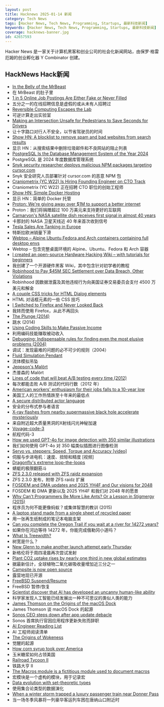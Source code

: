 ```yaml
---
layout: post
title: Hacknews 2025-01-14 新闻
category: Tech News
tags: [Hacker News, Tech News, Programming, Startups, 最新科技新闻]
keywords: [Hacker News, Tech News, Programming, Startups, 最新科技新闻]
coverage: hacknews-banner.jpg
id: 42657593
---
```


Hacker News 是一家关于计算机黑客和创业公司的社会化新闻网站，由保罗·格雷厄姆的创业孵化器 Y Combinator 创建。

## HackNews Hack新闻

- [In the Belly of the MrBeast](https://kevinmunger.substack.com/p/in-the-belly-of-the-mrbeast)
- 在 MrBeast 的肚子里
- [1 in 5 Online Job Postings Are Either Fake or Never Filled](https://gizmodo.com/1-in-5-online-job-postings-are-either-fake-or-never-filled-study-finds-2000549706)
- 五分之一的在线招聘信息是虚假的或从未有人招聘过
- [Reversible Computing Escapes the Lab](https://spectrum.ieee.org/reversible-computing)
- 可逆计算走出实验室
- [Making an Intersection Unsafe for Pedestrians to Save Seconds for Drivers](https://collegetowns.substack.com/p/making-an-intersection-unsafe-for)
- 让十字路口对行人不安全，以节省驾驶员的时间
- [Show HN: A blocklist to remove spam and bad websites from search results](https://github.com/popcar2/BadWebsiteBlocklist)
- 显示 HN：从搜索结果中删除垃圾邮件和不良网站的阻止列表
- [PostgreSQL Is the Database Management System of the Year 2024](https://db-engines.com/en/blog_post/109)
- PostgreSQL 是 2024 年度数据库管理系统
- [Snyk security researcher deploys malicious NPM packages targeting cursor.com](https://sourcecodered.com/snyk-malicious-npm-package/)
- Snyk 安全研究人员部署针对 cursor.com 的恶意 NPM 包
- [Craniometrix (YC W22) Is Hiring Founding Engineer on CTO Track](https://www.ycombinator.com/companies/craniometrix/jobs/5Ucqf0Q-founding-full-stack-engineer-cto-track)
- Craniometrix (YC W22) 正在招聘 CTO 职位的创始工程师
- [Show HN: Simple Docker Hosting](https://sliplane.io)
- 显示 HN：简单的 Docker 托管
- [Proton: We're giving away over $1M to support a better internet](https://proton.me/blog/2024-lifetime-fundraiser-results)
- Proton：我们将捐赠超过 100 万美元来支持更好的互联网
- [Carnarvon's NASA satellite dish receives first signal in almost 40 years](https://www.abc.net.au/news/2024-12-03/carnarvon-nasa-dish-receives-signal-repairs/104672866)
- 卡那封的 NASA 卫星天线近 40 年来首次收到信号
- [Tesla Sales Are Tanking in Europe](https://insideevs.com/news/745119/tesla-sales-europe-2024/)
- 特斯拉欧洲销量下滑
- [Webtop – Alpine,Ubuntu,Fedora,and Arch containers containing full desktop envs](https://docs.linuxserver.io/images/docker-webtop/)
- Webtop – 包含完整桌面环境的 Alpine、Ubuntu、Fedora 和 Arch 容器
- [I created an open-source Hardware Hacking Wiki – with tutorials for beginners](https://www.hardbreak.wiki)
- 我创建了一个开源硬件黑客 Wiki，其中包含针对初学者的教程
- [Robinhood to Pay $45M SEC Settlement over Data Breach, Other Violations](https://www.wsj.com/finance/robinhood-to-pay-45-million-sec-settlement-over-data-breach-other-violations-50b837dc)
- Robinhood 因数据泄露及其他违规行为向美国证券交易委员会支付 4500 万美元和解金
- [A couple CSS tricks for HTML Dialog elements](https://cassidoo.co/post/css-for-dialogs/)
- HTML 对话框元素的一些 CSS 技巧
- [I Switched to Firefox and Never Looked Back](https://www.howtogeek.com/why-i-switched-to-firefox-and-never-looked-back/)
- 我转而使用 Firefox，从此不再回头
- [The Plunge (2014)](https://grantland.com/features/the-plunge-shavarsh-karapetyan-heroic-rescue-armenia-trolleybus-ussr-history-finswimming/)
- 跳水 (2014)
- [Using Coding Skills to Make Passive Income](https://www.coryzue.com/writing/solopreneur/)
- 利用编码技能赚取被动收入
- [Debugging: Indispensable rules for finding even the most elusive problems (2004)](https://dwheeler.com/essays/debugging-agans.html)
- 调试：发现最难的问题的必不可少的规则（2004）
- [Fluid Simulation Pendant](https://mitxela.com/projects/fluid-pendant)
- 流体模拟吊坠
- [Jeppson's Malört](https://en.wikipedia.org/wiki/Jeppson%27s_Mal%C3%B6rt)
- 杰普森的 Malört
- [Lines of code that will beat A/B testing every time (2012)](https://stevehanov.ca/blog/index.php?id=132)
- 每次都能击败 A/B 测试的代码行数（2012 年）
- [American workers' enthusiasm for their jobs falls to a 10-year low](https://www.axios.com/2025/01/14/workers-job-satisfaction-gallup)
- 美国工人的工作热情跌至十年来的最低点
- [A secure distributed actor language](https://mistysystem.com/)
- 安全的分布式参与者语言
- [X-ray flashes from nearby supermassive black hole accelerate mysteriously](https://news.mit.edu/2025/x-ray-flashes-nearby-supermassive-black-hole-accelerate-mysteriously-0113)
- 来自附近超大质量黑洞的X射线闪光神秘加速
- [Voyage-code-3](https://blog.voyageai.com/2024/12/04/voyage-code-3/)
- 航程代码-3
- [How we used GPT-4o for image detection with 350 similar illustrations](https://olup-blog.pages.dev/stories/image-detection-cars)
- 我们如何使用 GPT-4o 对 350 幅类似插图进行图像检测
- [Servo vs. steppers: Speed, Torque and Accuracy [video]](https://www.youtube.com/watch?v=H-nO1F-AO9I)
- 伺服与步进电机：速度、扭矩和精度 [视频]
- [Dragonfly's extreme loop-the-loops](https://www.science.org/content/article/absolutely-insane-dragonfly-s-extreme-loop-loops-are-unparalleled-nature)
- 蜻蜓的极限翻筋斗
- [ZFS 2.3.0 released with ZFS raidz expansion](https://github.com/openzfs/zfs/releases/tag/zfs-2.3.0)
- ZFS 2.3.0 发布，附带 ZFS raidz 扩展
- [FOSDEM and DMA updates and 2025 YH4F and Our visions for 2048](https://fsfe.org/news/nl/nl-202501.en.html)
- FOSDEM 和 DMA 更新以及 2025 YH4F 和我们对 2048 年的愿景
- [Why Can't Programmers Be More Like Ants? Or a Lesson in Stigmergy (2015)](https://blog.ubiquity.acm.org/why-cant-programmers-be-more-like-ants-or-a-lesson-in-stigmergy/)
- 程序员为何不能更像蚂蚁？或集体智慧的教训 (2015)
- [A laptop stand made from a single sheet of recycled paper](https://www.core77.com/posts/134948/A-Laptop-Stand-Made-from-a-Single-Sheet-of-Recycled-Paper)
- 用一张再生纸制成的笔记本电脑支架
- [Can you complete the Oregon Trail if you wait at a river for 14272 years?](https://moral.net.au/writing/2025/01/11/waiting_for_oregon/)
- 如果你在河边等待 14272 年，你能完成俄勒冈小道吗？
- [What Is Treewidth?](https://www.ams.org/journals/notices/202502/noti3043/noti3043.html)
- 树宽是什么？
- [New Glenn to make another launch attempt early Thursday](https://arstechnica.com/space/2025/01/blue-origin-plans-second-launch-attempt-of-new-glenn-early-on-tuesday/)
- 新格伦将于周四凌晨再次尝试发射
- [Plant CO2 uptake rises by nearly one third in new global estimates](https://www.ornl.gov/news/plant-co2-uptake-rises-nearly-one-third-new-global-estimates)
- 据最新估计，全球植物二氧化碳吸收量增加近三分之一
- [Campsite is now open source](https://github.com/campsite/campsite)
- 露营地现已开源
- [FreeBSD Suspend/Resume](https://vermaden.wordpress.com/2025/01/11/freebsd-suspend-resume/)
- FreeBSD 暂停/恢复
- [Scientist discover that AI has developed an uncanny human-like ability](https://www.psypost.org/stanford-scientist-discovers-that-ai-has-developed-an-uncanny-human-like-ability/)
- 科学家发现人工智能已经发展出一种不可思议的类似人类的能力
- [James Thomson on the Origins of the macOS Dock](https://daringfireball.net/linked/2025/01/10/thomson-dock)
- James Thomson 谈 macOS Dock 的起源
- [Sonos CEO steps down after app update debacle](https://www.reuters.com/business/retail-consumer/sonos-ceo-patrick-spence-steps-down-after-app-update-debacle-2025-01-13/)
- Sonos 首席执行官因应用程序更新失败而辞职
- [AI Engineer Reading List](https://www.latent.space/p/2025-papers)
- AI 工程师阅读清单
- [The Origins of Wokeness](https://paulgraham.com/woke.html)
- 觉醒的起源
- [How corn syrup took over America](https://thehustle.co/originals/how-corn-syrup-took-over-america)
- 玉米糖浆如何占领美国
- [Railroad Tycoon II](https://www.filfre.net/2025/01/railroad-tycoon-ii/)
- 铁路大亨 II
- [The Macros module is a fictitious module used to document macros](https://crystal-lang.org/api/1.15.0/Crystal/Macros.html)
- 宏模块是一个虚构的模块，用于记录宏
- [Data evolution with set-theoretic types](https://dashbit.co/blog/data-evolution-with-set-theoretic-types)
- 使用集合论类型的数据演化
- [When a winter storm trapped a luxury passenger train near Donner Pass](https://www.smithsonianmag.com/history/when-a-deadly-winter-storm-trapped-a-luxury-passenger-train-near-the-donner-pass-for-three-days-180985782/)
- 当一场冬季风暴将一列豪华客运列车困在唐纳山口附近时


